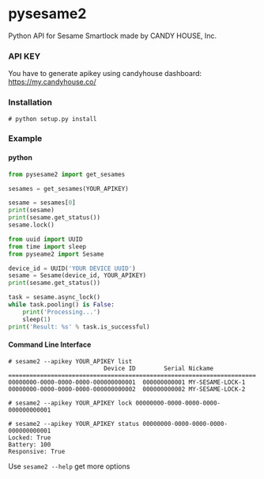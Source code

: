 # pysesame2

Python API for Sesame Smartlock made by CANDY HOUSE, Inc.

### API KEY

You have to generate apikey using candyhouse dashboard: https://my.candyhouse.co/

### Installation

```shell
# python setup.py install
```

### Example

#### python

```python
from pysesame2 import get_sesames

sesames = get_sesames(YOUR_APIKEY)

sesame = sesames[0]
print(sesame)
print(sesame.get_status())
sesame.lock()
```

```python
from uuid import UUID
from time import sleep
from pyseame2 import Sesame

device_id = UUID('YOUR DEVICE UUID')
sesame = Sesame(device_id, YOUR_APIKEY)
print(sesame.get_status())

task = sesame.async_lock()
while task.pooling() is False:
    print('Processing...')
    sleep(1)
print('Result: %s' % task.is_successful)
```

#### Command Line Interface

```shell
# sesame2 --apikey YOUR_APIKEY list
                           Device ID        Serial Nickame
======================================================================
00000000-0000-0000-0000-000000000001  000000000001 MY-SESAME-LOCK-1
00000000-0000-0000-0000-000000000002  000000000002 MY-SESAME-LOCK-2

# sesame2 --apikey YOUR_APIKEY lock 00000000-0000-0000-0000-000000000001

# sesame2 --apikey YOUR_APIKEY status 00000000-0000-0000-0000-000000000001
Locked: True
Battery: 100
Responsive: True
```

Use `sesame2 --help` get more options
